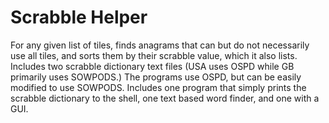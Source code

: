 Scrabble Helper
======

For any given list of tiles, finds anagrams that can but do not necessarily use all tiles, and sorts them by their scrabble value, which it also lists. Includes two scrabble dictionary text files (USA uses OSPD while GB primarily uses SOWPODS.) The programs use OSPD, but can  be easily modified to use SOWPODS. Includes one program that simply prints the scrabble dictionary to the shell, one text based word finder, and one with a GUI.

